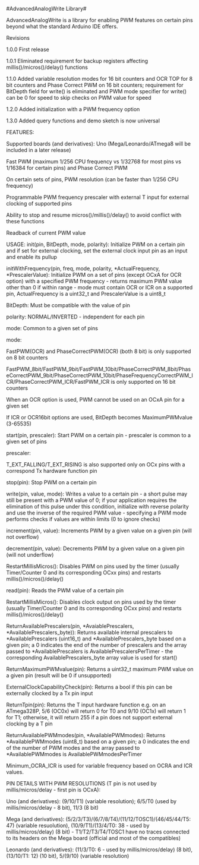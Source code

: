 #AdvancedAnalogWrite Library#

AdvancedAnalogWrite is a library for enabling PWM features on certain pins beyond what the standard Arduino IDE offers.

Revisions

1.0.0	First release

1.0.1	Eliminated requirement for backup registers affecting millis()/micros()/delay() functions

1.1.0	Added variable resolution modes for 16 bit counters and OCR TOP for 8 bit counters and Phase Correct PWM on 16 bit counters; requirement for BitDepth field for write() is eliminated and PWM mode specifier for write() can be 0 for speed to skip checks on PWM value for speed

1.2.0	Added initialization with a PWM frequency option

1.3.0	Added query functions and demo sketch is now universal

FEATURES:

Supported boards (and derivatives): Uno (Mega/Leonardo/ATmega8 will be included in a later release)

Fast PWM (maximum 1/256 CPU frequency vs 1/32768 for most pins vs 1/16384 for certain pins) and Phase Correct PWM

On certain sets of pins, PWM resolution (can be faster than 1/256 CPU frequency)

Programmable PWM frequency prescaler with external T input for external clocking of supported pins

Ability to stop and resume micros()/millis()/delay() to avoid conflict with these functions

Readback of current PWM value

USAGE:
init(pin, BitDepth, mode, polarity): Initialize PWM on a certain pin and if set for external clocking, set the external clock input pin as an input and enable its pullup

initWithFrequency(pin, freq, mode, polarity, *ActualFrequency, *PrescalerValue): Initialize PWM on a set of pins (except OCxA for OCR option) with a specified PWM frequency - returns maximum PWM value other than 0 if within range - mode must contain OCR or ICR on a supported pin, ActualFrequency is a uint32_t and PrescalerValue is a uint8_t

BitDepth: Must be compatible with the value of pin

polarity: NORMAL/INVERTED - independent for each pin

mode: Common to a given set of pins

mode:

FastPWM(OCR) and PhaseCorrectPWM(OCR) (both 8 bit) is only supported on 8 bit counters

FastPWM_8bit/FastPWM_9bit/FastPWM_10bit/PhaseCorrectPWM_8bit/PhaseCorrectPWM_9bit/PhaseCorrectPWM_10bit/PhaseFrequencyCorrectPWM_ICR/PhaseCorrectPWM_ICR/FastPWM_ICR is only supported on 16 bit counters

When an OCR option is used, PWM cannot be used on an OCxA pin for a given set

If ICR or OCR16bit options are used, BitDepth becomes MaximumPWMvalue (3-65535)


start(pin, prescaler): Start PWM on a certain pin - prescaler is common to a given set of pins

prescaler:

T_EXT_FALLING/T_EXT_RISING is also supported only on OCx pins with a correspond Tx hardware function pin


stop(pin): Stop PWM on a certain pin

write(pin, value, mode): Writes a value to a certain pin - a short pulse may still be present with a PWM value of 0; if your 
application requires the elimination of this pulse under this condition, initialize with reverse polarity and use the inverse of the required PWM value - specifying a PWM mode performs checks if values are within limits (0 to ignore checks)

increment(pin, value): Increments PWM by a given value on a given pin (will not overflow)

decrement(pin, value): Decrements PWM by a given value on a given pin (will not underflow)

RestartMillisMicros(): Disables PWM on pins used by the timer (usually Timer/Counter 0 and its corresponding OCxx pins) and restarts millis()/micros()/delay()

read(pin): Reads the PWM value of a certain pin

RestartMillisMicros(): Disables clock output on pins used by the timer (usually Timer/Counter 0 and its corresponding OCxx pins) and restarts millis()/micros()/delay()

ReturnAvailablePrescalers(pin, *AvaiablePrescalers, *AvailablePrescalers_byte)): Returns available internal prescalers to *AvailablePrescalers (uint16_t) and *AvailablePrescalers_byte based on a given pin; a 0 indicates the end of the number of prescalers and the array passed to *AvailablePrescalers is AvailablePrescalersPerTimer - the corresponding AvailablePrescalers_byte array value is used for start()

ReturnMaximumPWMvalue(pin): Returns a uint32_t maximum PWM value on a given pin (result will be 0 if unsupported)

ExternalClockCapabilityCheck(pin): Returns a bool if this pin can be externally clocked by a Tx pin input

ReturnTpin(pin): Returns the T input hardware function e.g. on an ATmega328P, 5/6 (OC0x) will return 0 for T0 and 9/10 (OC1x) will return 1 for T1; otherwise, it will return 255 if a pin does not support external clocking by a T pin

ReturnAvailablePWMmodes(pin, *AvailablePWMmodes): Returns *AvailablePWMmodes (uint8_t) based on a given pin; a 0 indicates the end of the number of PWM modes and the array passed to *AvailablePWMmodes is AvailablePWMmodesPerTimer

Minimum_OCRA_ICR is used for variable frequency based on OCRA and ICR values.

PIN DETAILS WITH PWM RESOLUTIONS (T pin is not used by millis/micros/delay - first pin is OCxA):

Uno (and derivatives): (9/10/T1) (variable resolution); 6/5/T0 (used by millis/micros/delay - 8 bit), 11/3 (8 bit)

Mega (and derivatives): (5/2/3/T3)/(6/7/8/T4)/(11/12/TOSC1)/(46/45/44/T5: 47) (variable resuolution), (10/9/T1)/(13/4/T0: 38 - used by millis/micros/delay) (8 bit) - T1/T2/T3/T4/TOSC1 have no traces connected to its headers on the Mega board (official and most of the compatibles)

Leonardo (and derivatives): (11/3/T0: 6 - used by millis/micros/delay) (8 bit), (13/10/T1: 12) (10 bit), 5/(9/10) (variable resolution)